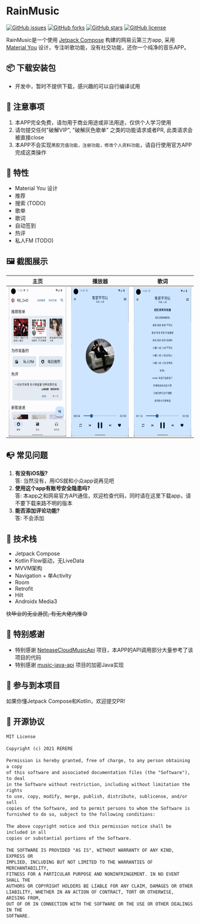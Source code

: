 # RainMusic
[![GitHub issues](https://img.shields.io/github/issues/re-ovo/RainMusic)](https://github.com/re-ovo/RainMusic/issues)
[![GitHub forks](https://img.shields.io/github/forks/re-ovo/RainMusic)](https://github.com/re-ovo/RainMusic/network)
[![GitHub stars](https://img.shields.io/github/stars/re-ovo/RainMusic)](https://github.com/re-ovo/RainMusic/stargazers)
[![GitHub license](https://img.shields.io/github/license/re-ovo/RainMusic)](https://github.com/re-ovo/RainMusic/blob/master/LICENSE)

RainMusic是一个使用 [Jetpack Compose](https://developer.android.com/jetpack/compose) 构建的网易云第三方app,
采用 [Material You](https://m3.material.io/) 设计，专注听歌功能，没有社交功能，还你一个纯净的音乐APP。

## 📦️ 下载安装包
* 开发中，暂时不提供下载，感兴趣的可以自行编译试用

## 👀 注意事项
1. 本APP完全免费，请勿用于商业用途或非法用途，仅供个人学习使用
2. 请勿提交任何"破解VIP", "破解灰色歌单" 之类的功能请求或者PR, 此类请求会被直接close
3. 本APP不会实现`黑胶充值功能，注册功能，修改个人资料功能`，请自行使用官方APP完成这类操作

## 🎯 特性
* Material You 设计
* 推荐
* 搜索 (TODO)
* 歌单
* 歌词
* 自动签到
* 热评
* 私人FM (TODO)

## 🖼️ 截图展示
| 主页 | 播放器 | 歌词 |
| ----- | ------| ------|
| <img src="art/index.png" align="left" height="400">| <img src="art/player.png" align="left" height="400">| <img src="art/lyric.png" align="left" height="400"> |

## 📭 常见问题
1. **有没有iOS版?**   
   答: 当然没有，用iOS就和小众app说再见吧
2. **使用这个app有账号安全隐患吗?**   
   答: 本app之和网易官方API通信，欢迎检查代码，同时请在这里下载app，请不要下载来路不明的版本
3. **能否添加评论功能?**   
   答: 不会添加

## 🎲 技术栈
* Jetpack Compose
* Kotlin Flow驱动，无LiveData
* MVVM架构
* Navigation + 单Activity
* Room
* Retrofit
* Hilt
* Androidx Media3

~~快毕业的无业游民, 有无大佬内推~~😅

## 🤩 特别感谢
* 特别感谢 [NeteaseCloudMusicApi](https://github.com/Binaryify/NeteaseCloudMusicApi) 项目，本APP的API调用部分大量参考了该项目的代码
* 特别感谢 [music-java-api](https://github.com/jnwang95/music-java-api) 项目的加密Java实现

## 🔭 参与到本项目
如果你懂Jetpack Compose和Kotlin，欢迎提交PR!

## 📡 开源协议
```text
MIT License

Copyright (c) 2021 RERERE

Permission is hereby granted, free of charge, to any person obtaining a copy
of this software and associated documentation files (the "Software"), to deal
in the Software without restriction, including without limitation the rights
to use, copy, modify, merge, publish, distribute, sublicense, and/or sell
copies of the Software, and to permit persons to whom the Software is
furnished to do so, subject to the following conditions:

The above copyright notice and this permission notice shall be included in all
copies or substantial portions of the Software.

THE SOFTWARE IS PROVIDED "AS IS", WITHOUT WARRANTY OF ANY KIND, EXPRESS OR
IMPLIED, INCLUDING BUT NOT LIMITED TO THE WARRANTIES OF MERCHANTABILITY,
FITNESS FOR A PARTICULAR PURPOSE AND NONINFRINGEMENT. IN NO EVENT SHALL THE
AUTHORS OR COPYRIGHT HOLDERS BE LIABLE FOR ANY CLAIM, DAMAGES OR OTHER
LIABILITY, WHETHER IN AN ACTION OF CONTRACT, TORT OR OTHERWISE, ARISING FROM,
OUT OF OR IN CONNECTION WITH THE SOFTWARE OR THE USE OR OTHER DEALINGS IN THE
SOFTWARE.
```